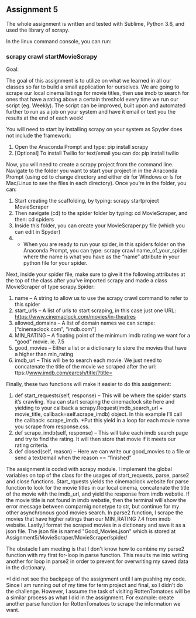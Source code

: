 
## Assignment 5 

The whole assignment is written and tested with Sublime, Python 3.6, and used the library of scrapy.


In the linux command console, you can run:

### scrapy crawl startMovieScrapy



Goal:

The goal of this assignment is to utilize on what we learned in all our classes so far to build a small application for ourselves. We are going to scrape our local cinema listings for movie titles, then use imdb to search for ones that have a rating above a certain threshold every time we run our script (eg. Weekly). The script can be improved, built upon and automated further to run as a job on your system and have it email or text you the results at the end of each week!

You will need to start by installing scrapy on your system as Spyder does not include the framework:

1. Open the Anaconda Prompt and type: pip install scrapy
2. [Optional] To install Twilio for text/email you can do: pip install twilio

Now, you will need to create a scrapy project from the command line. Navigate to the folder you want to start your project in in the Anaconda Prompt (using cd to change directory and either dir for Windows or ls for Mac/Linux to see the files in each directory). Once you’re in the folder, you can:

1. Start creating the scaffolding, by typing: scrapy startproject MovieScraper
2. Then navigate (cd) to the spider folder by typing: cd MovieScraper, and then: cd  spiders
3. Inside this folder, you can create your MovieScraper.py file (which you can edit in Spyder)
4. * When you are ready to run your spider, in this spiders folder on the Anaconda Prompt, you can type: scrapy crawl name_of_your_spider where the name is what you have as the “name” attribute in your python file for your spider.

Next, inside your spider file, make sure to give it the following attributes at the top of the class after you’ve imported scrapy and made a class MovieScraper of type scrapy.Spider:

1. name – A string to allow us to use the scrapy crawl command to refer to this spider
2. start_urls – A list of urls to start scraping, in this case just one URL: https://www.cinemaclock.com/movies/in-theatres
3. allowed_domains – A list of domain names we can scrape: [“cinemaclock.com”, “imdb.com”]
4. MIN_RATING – A floating point of the minimum imdb rating we want for a “good” movie. ie. 7.5
5. good_movies – Either a list or a dictionary to store the movies that have a higher than min_rating
6. imdb_url – This will be to search each movie. We just need to concatenate the title of the movie we scraped after the url: ttps://www.imdb.com/earcsh/title/?title=   


Finally, these two functions will make it easier to do this assignment:

1. def start_requests(self, response) – This will be where the spider starts it’s crawling. You can start scraping the cinemaclock site here and yielding to your callback a scrapy.Request(imdb_search_url + movie_title, callback=self.scrape_imdb) object. In this example I’ll call the callback: scrape_imdb. *Put this yield in a loop for each movie name you scrape from response.css.
2. def scrape_imdb(self, response) – This will take each imdb search page and try to find the rating. It will then store that movie if it meets our rating criteria.
3. def closed(self, reason) – Here we can write our good_movies to a file or send a text/email when the reason == “finished”



The assignment is coded with scrapy module. I implement the global variables on top of the class for the usages of start_requests, parse, parse2 and close functions. Start_rquests yields the cinemaclock website for parse function to look for the movie titles in our local cinema, concatenate the title of the movie with the imdb_url, and yield the response from imdb webstie. If the movie title is not found in imdb webstie, then the terminal will show the error message between comparnig nonetype to str, but continue for my other asynchronous good movies search. In parse2 function, I scrape the movies that have higher ratings than our MIN_RATING 7.4 from imdb website. Lastly,I format the scraped movies in a dictionary and save it as a json file. The json file is named "Good_Movies.json" which is stored at Assignment5/MovieScraper/MovieScraper/spider/ 

The obstacle I am meeting is that I don't know how to combine my parse2 function with my first for-loop in parse function. This results me into writing another for loop in parse2 in order to prevent for overwriting my saved data in the dictionary. 


*I did not see the backpage of the assignment until I am pushing my code. Since I am running out of my time for term project and final, so I didn't do the challenge. However, I assume the task of visiting RottenTomatoes will be a similar process as what I did in the assignment. For example: create another parse function for RottenTomatoes to scrape the information we want.
